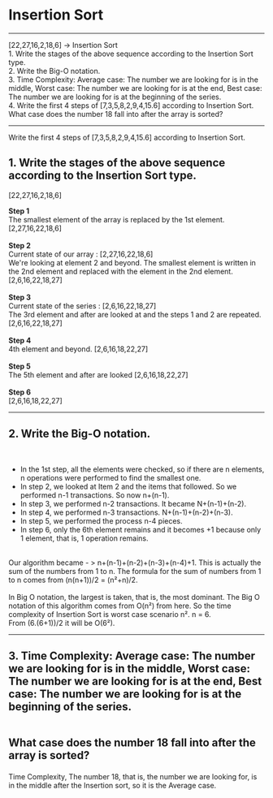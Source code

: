 # Insertion Sort
<hr>
[22,27,16,2,18,6] -> Insertion Sort<br>
1.  Write the stages of the above sequence according to the Insertion Sort type. <br>
2.	Write the Big-O notation.<br>
3.	Time Complexity: Average case: The number we are looking for is in the middle, Worst case: The number we are looking for is at the end, Best case: The number we are looking for is at the beginning of the series. <br>
4.	Write the first 4 steps of [7,3,5,8,2,9,4,15.6] according to Insertion Sort.
<br> 
What case does the number 18 fall into after the array is sorted?<br>
<hr>
Write the first 4 steps of [7,3,5,8,2,9,4,15.6] according to Insertion Sort.<br>

<h2> 1.  Write the stages of the above sequence according to the Insertion Sort type. </h2>

[22,27,16,2,18,6] <br>

<b>Step 1</b>
  <br>
The smallest element of the array is replaced by the 1st element. <br>
[2,27,16,22,18,6] 
<br>  
<b>Step 2</b> 
  <br>
Current state of our array : [2,27,16,22,18,6] <br>
We're looking at element 2 and beyond. The smallest element is written in the 2nd element and replaced with the element in the 2nd element. <br>
[2,6,16,22,18,27]
<br>  
<b>Step 3</b> <br>
Current state of the series : [2,6,16,22,18,27] <br>
The 3rd element and after are looked at and the steps 1 and 2 are repeated. <br>
[2,6,16,22,18,27]
<br>  
<b>Step 4</b> <br>
4th element and beyond.
[2,6,16,18,22,27]
<br>  
<b>Step 5</b> <br>
The 5th element and after are looked
[2,6,16,18,22,27]
<br>  
<b>Step 6</b> <br>
[2,6,16,18,22,27]
<hr>
<h2>2. Write the Big-O notation.</h2>
 <br>
  <ul> <li>In the 1st step, all the elements were checked, so if there are n elements, n operations were performed to find the smallest one.</li>
  <li>In step 2, we looked at Item 2 and the items that followed. So we performed n-1 transactions. So now n+(n-1).</li>
  <li>In step 3, we performed n-2 transactions. It became N+(n-1)+(n-2).</li>
  <li>In step 4, we performed n-3 transactions. N+(n-1)+(n-2)+(n-3).</li>
  <li>In step 5, we performed the process n-4 pieces.</li>
  <li>In step 6, only the 6th element remains and it becomes +1 because only 1 element, that is, 1 operation remains.</li>
  </ul>
  <br>
  Our algorithm became - > n+(n-1)+(n-2)+(n-3)+(n-4)+1. This is actually the sum of the numbers from 1 to n. The formula for the sum of numbers from 1 to n comes from (n(n+1))/2 = (n²+n)/2.
  <br>
  <br> In Big O notation, the largest is taken, that is, the most dominant. The Big O notation of this algorithm comes from O(n²) from here. So the time complexity of Insertion Sort is worst case scenario n².
  n = 6. <br> 
  From (6.(6+1))/2 it will be O(6²).
  <hr>
 <h2>3. Time Complexity: Average case: The number we are looking for is in the middle, Worst case: The number we are looking for is at the end, Best case: The number we are looking for is at the beginning of the series.

<br> What case does the number 18 fall into after the array is sorted?</h2>
Time Complexity,
The number 18, that is, the number we are looking for, is in the middle after the Insertion sort, so it is the Average case.
  

